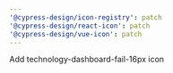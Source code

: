```yaml
---
'@cypress-design/icon-registry': patch
'@cypress-design/react-icon': patch
'@cypress-design/vue-icon': patch
---
```


Add technology-dashboard-fail-16px icon
